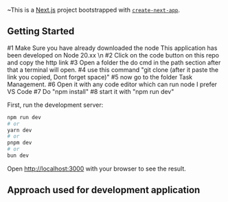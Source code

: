 ~This is a [Next.js](https://nextjs.org/) project bootstrapped with [`create-next-app`](https://github.com/vercel/next.js/tree/canary/packages/create-next-app).

## Getting Started
#1 Make Sure you have already downloaded the node This application has been developed on Node 20.xx \n
#2 Click on the code button on this repo and copy the http link
#3 Open a folder the do cmd in the path section after that a terminal will open.
#4 use this command
  "git clone (after it paste the link you copied, Dont forget space)"
#5 now go to the folder Task Management.
#6 Open it with any code editor which can run node I prefer VS Code
#7 Do "npm install"
#8 start it with "npm run dev"

First, run the development server:

```bash
npm run dev
# or
yarn dev
# or
pnpm dev
# or
bun dev
```

Open [http://localhost:3000](http://localhost:3000) with your browser to see the result.

## Approach used for development application
